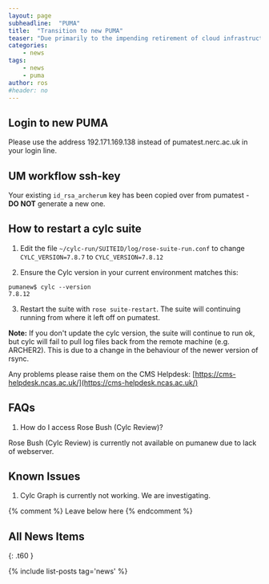 ```yaml
---
layout: page
subheadline:  "PUMA"
title:  "Transition to new PUMA"
teaser: "Due primarily to the impending retirement of cloud infrastructure within JASMIN we are moving users to a new server called pumanew. Here you will find information on how to log in to the new server and restart any Rose/Cylc suites."
categories:
    - news
tags:
    - news
    - puma
author: ros
#header: no
---
```



## Login to new PUMA

Please use the address 192.171.169.138 instead of pumatest.nerc.ac.uk in your login line.

## UM workflow ssh-key

Your existing `id_rsa_archerum` key has been copied over from pumatest - **DO NOT** generate a new one.

## How to restart a cylc suite

1. Edit the file `~/cylc-run/SUITEID/log/rose-suite-run.conf` to change `CYLC_VERSION=7.8.7` to `CYLC_VERSION=7.8.12`

2. Ensure the Cylc version in your current environment matches this:
~~~
pumanew$ cylc --version
7.8.12
~~~

3. Restart the suite with `rose suite-restart`.  The suite will continuing running from where it left off on pumatest.

**Note:** If you don't update the cylc version, the suite will continue to run ok, but cylc will fail to pull log files back from the remote machine (e.g. ARCHER2). This is due to a change in the behaviour of the newer version of rsync.

Any problems please raise them on the CMS Helpdesk: [https://cms-helpdesk.ncas.ac.uk/](https://cms-helpdesk.ncas.ac.uk/)

## FAQs

1. How do I access Rose Bush (Cylc Review)?

  Rose Bush (Cylc Review) is currently not available on pumanew due to lack of webserver.

## Known Issues

1. Cylc Graph is currently not working.  We are investigating.


{% comment %} Leave below here {% endcomment %}
## All News Items
{: .t60 }

{% include list-posts tag='news' %}

